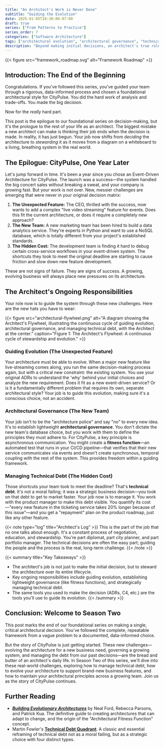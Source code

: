 ```yaml
---
title: "An Architect's Work is Never Done"
subtitle: "Guiding the Evolution"
date: 2025-01-05T10:30:00-07:00
draft: true
series: ["From Patterns to Practice"]
series_order: 7
categories: ["Software Architecture"]
tags: ["architectural evolution", "architectural governance", "technical debt", "fitness functions", "stewardship"]
description: "Beyond making initial decisions, an architect's true role involves continuously guiding the evolution of a system, establishing governance, and strategically managing technical debt."
---
```


{{< figure src="framework_roadmap.svg" alt="Framework Roadmap" >}}

## Introduction: The End of the Beginning

Congratulations. If you've followed this series, you've guided your team through a rigorous, data-informed process and chosen a foundational architectural style for CityPulse. You did the hard work of analysis and trade-offs. You made the big decision.

Now for the *really* hard part.

This post is the epilogue to our foundational series on decision-making, but it's the prologue to the rest of your life as an architect. The biggest mistake a new architect can make is thinking their job ends when the decision is made. In reality, it has just begun. Your job now shifts from *deciding* the architecture to *stewarding* it as it moves from a diagram on a whiteboard to a living, breathing system in the real world.

## The Epilogue: CityPulse, One Year Later

Let's jump forward in time. It's been a year since you chose an Event-Driven Architecture for CityPulse. The launch was a success—the system handled the big concert sales without breaking a sweat, and your company is growing fast. But your work is not over. New, messier challenges are emerging that were never in your original decision matrix:

1. **The Unexpected Feature:** The CEO, thrilled with the success, now wants to add a complex "live video streaming" feature for events. Does this fit the current architecture, or does it require a completely new approach?
2. **The New Team:** A new marketing team has been hired to build a data analytics service. They're experts in Python and want to use a NoSQL database, which is totally different from your project's established standards.
3. **The Hidden Cost:** The development team is finding it hard to debug certain cross-service workflows in your event-driven system. The shortcuts they took to meet the original deadline are starting to cause friction and slow down new feature development.

These are not signs of failure. They are signs of success. A growing, evolving business will always place new pressures on its architecture.

## The Architect's Ongoing Responsibilities

Your role now is to guide the system through these new challenges. Here are the new hats you have to wear:

{{< figure src="architectural-flywheel.png" alt="A diagram showing the Architect's Flywheel, illustrating the continuous cycle of guiding evolution, architectural governance, and managing technical debt, with the Architect at the center." caption="Figure 1: The Architect's Flywheel: A continuous cycle of stewardship and evolution." >}}

### Guiding Evolution (The Unexpected Feature)

Your architecture must be able to evolve. When a major new feature like live-streaming comes along, you run the same decision-making process again, but with a critical new constraint: the existing system. You use your original ADRs to understand the 'why' behind your initial choices and analyze the new requirement. Does it fit as a new event-driven service? Or is it a fundamentally different problem that requires its own, separate architectural style? Your job is to guide this evolution, making sure it's a conscious choice, not an accident.

### Architectural Governance (The New Team)

Your job isn't to be the "architecture police" and say "no" to every new idea. It's to establish lightweight **architectural governance**. You don't dictate the new team's database choice, but you work with them to define the principles they must adhere to. For CityPulse, a key principle is asynchronous communication. You might create a **fitness function**—an automated test that runs in your CI/CD pipeline—that verifies that their new service communicates via events and doesn't create synchronous, temporal coupling with the rest of the system. This provides freedom within a guiding framework.

### Managing Technical Debt (The Hidden Cost)

Those shortcuts your team took to meet the deadline? That's **technical debt**. It's not a moral failing; it was a strategic business decision—you took on that debt to get to market faster. Your job now is to manage it. You work with the product manager to make this debt visible. You quantify its cost—"every new feature in the ticketing service takes 20% longer because of this issue"—and you get a "repayment" plan on the product roadmap, just like any other feature.

{{< note type="log" title="Architect's Log" >}}
This is the part of the job that no one talks about enough. It's a constant process of negotiation, education, and stewardship. You're part diplomat, part city planner, and part portfolio manager. The technical decisions are often the easy part; guiding the people and the process is the real, long-term challenge.
{{< /note >}}

{{< summary title="Key Takeaways" >}}

* The architect's job is not just to make the initial decision, but to steward the architecture over its entire lifecycle.
* Key ongoing responsibilities include guiding evolution, establishing lightweight governance (like fitness functions), and strategically managing technical debt.
* The same tools you used to make the decision (ADRs, C4, etc.) are the tools you'll use to guide its evolution.
{{< /summary >}}

## Conclusion: Welcome to Season Two

This post marks the end of our foundational series on making a single, critical architectural decision. You've followed the complete, repeatable framework from a vague problem to a documented, data-informed choice.

But the story of CityPulse is just getting started. These new challenges—evolving the architecture for a new business need, governing a growing system, and managing the debt from our past decisions—are the bread and butter of an architect's daily life. In Season Two of this series, we'll dive into these real-world challenges, exploring how to manage technical debt, how to evolve your architecture to support brand-new business features, and how to maintain your architectural principles across a growing team. Join us as the story of CityPulse continues.

## Further Reading

* [***Building Evolutionary Architectures***](https://www.oreilly.com/library/view/building-evolutionary-architectures/9781491986356/) by Neal Ford, Rebecca Parsons, and Patrick Kua. The definitive guide to creating architectures that can adapt to change, and the origin of the "Architectural Fitness Function" concept.
* Martin Fowler's [**Technical Debt Quadrant**](https://martinfowler.com/bliki/TechnicalDebtQuadrant.html). A classic and essential reframing of technical debt not as a moral failing, but as a strategic choice with four distinct types.
